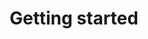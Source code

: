 ---
title: "Getting started"
icon: "ti-control-play"
description: "Learn about AgroFIMS, sign up for an account, and navigate the menu."
type : "docs"
weight: 1
menue: main
---